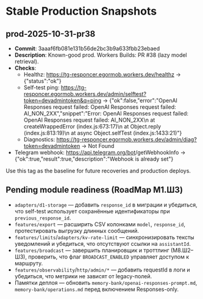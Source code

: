 # Stable Production Snapshots

## prod-2025-10-31-pr38
- **Commit**: 3aaaf6fb081e131b56de2bc3b9a633fbb23ebaed
- **Description**: Known-good prod. Workers Builds: PR #38 (lazy model retrieval).
- **Checks**:
  - Healthz: https://tg-responcer.egormob.workers.dev/healthz → {"status":"ok"}
  - Self-test ping: https://tg-responcer.egormob.workers.dev/admin/selftest?token=devadmintoken&q=ping → {"ok":false,"error":"OpenAI Responses request failed: OpenAI Responses request failed: AI_NON_2XX","snippet":"Error: OpenAI Responses request failed: OpenAI Responses request failed: AI_NON_2XX\n    at createWrappedError (index.js:673:17)\n    at Object.reply (index.js:813:19)\n    at async Object.selfTest (index.js:1433:21)"}
  - Diagnostics: https://tg-responcer.egormob.workers.dev/admin/diag?token=devadmintoken → Not Found
- Telegram webhook: https://api.telegram.org/bot<token>/getWebhookInfo → {"ok":true,"result":true,"description":"Webhook is already set"}

Use this tag as the baseline for future recoveries and production deploys.

## Pending module readiness (RoadMap M1.Ш3)
- `adapters/d1-storage` — добавить `response_id` в миграции и убедиться, что self-test использует сохранённые идентификаторы при `previous_response_id`.
- `features/export` — расширить CSV колонками `model`, `response_id`, протестировать выгрузку длинных сообщений.
- `features/limits`/`adapters/kv-rate-limit` — синхронизировать тексты уведомлений и убедиться, что отсутствуют ссылки на `assistantId`.
- `features/broadcast` — завершить планировщик и троттлинг (М8.Ш2–Ш3), проверить, что флаг `BROADCAST_ENABLED` управляет доступом к маршруту.
- `features/observability`/`http/admin/*` — добавить requestId в логи и убедиться, что метрики не зависят от legacy-полей.
- Памятки деплоя — обновить `memory-bank/openai-responses-prompt.md`, `memory-bank/operations.md` перед включением Responses-only.
